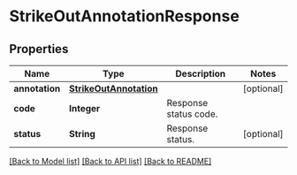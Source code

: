 
# StrikeOutAnnotationResponse


## Properties
Name | Type | Description | Notes
------------ | ------------- | ------------- | -------------
**annotation** | [**StrikeOutAnnotation**](StrikeOutAnnotation.md) |  | [optional]
**code** | **Integer** | Response status code. | 
**status** | **String** | Response status. | [optional]


[[Back to Model list]](../../README.md#documentation-for-models) [[Back to API list]](../../README.md#documentation-for-api-endpoints) [[Back to README]](../../README.md)


